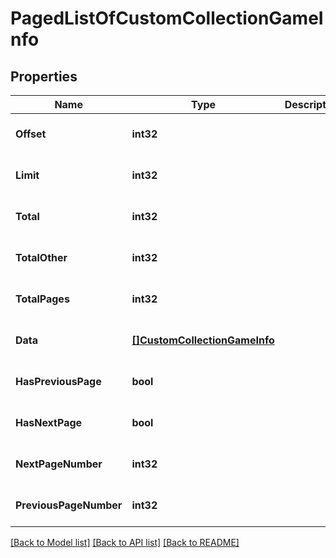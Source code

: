 # PagedListOfCustomCollectionGameInfo

## Properties
Name | Type | Description | Notes
------------ | ------------- | ------------- | -------------
**Offset** | **int32** |  | [optional] [default to null]
**Limit** | **int32** |  | [optional] [default to null]
**Total** | **int32** |  | [optional] [default to null]
**TotalOther** | **int32** |  | [optional] [default to null]
**TotalPages** | **int32** |  | [optional] [default to null]
**Data** | [**[]CustomCollectionGameInfo**](CustomCollectionGameInfo.md) |  | [optional] [default to null]
**HasPreviousPage** | **bool** |  | [optional] [default to null]
**HasNextPage** | **bool** |  | [optional] [default to null]
**NextPageNumber** | **int32** |  | [optional] [default to null]
**PreviousPageNumber** | **int32** |  | [optional] [default to null]

[[Back to Model list]](../README.md#documentation-for-models) [[Back to API list]](../README.md#documentation-for-api-endpoints) [[Back to README]](../README.md)


